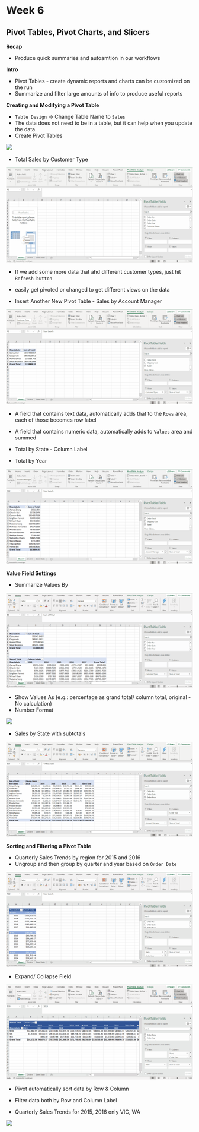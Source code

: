 # Week 6
## Pivot Tables, Pivot Charts, and Slicers

**Recap**
* Produce quick summaries and autoamtion in our workflows

**Intro**
* Pivot Tables - create dynamic reports and charts can be customized on the run
* Summarize and filter large amounts of info to produce useful reports

**Creating and Modifying a Pivot Table**
* `Table Design` -> Change Table Name to `Sales`
* The data does not need to be in a table, but it can help when you update the data.
* Create Pivot Tables

![](screenshot/create-pivot-tables.gif)

* Total Sales by Customer Type

![](screenshot/pivot-sales--by-customer-type.gif)

* If we add some more data that ahd different customer types, just hit `Refresh button`
* easily get pivoted or changed to get different views on the data

* Insert Another New Pivot Table - Sales by Account Manager

![](screenshot/pivot-sales--by-account-manager.gif)

* A field that contains text data, automatically adds that to the `Rows` area, each of those becomes row label
* A field that contains numeric data, automatically adds to `Values` area and summed

* Total by State - Column Label
* Total by Year

![](screenshot/pivot-total-sales-by-state-year.gif)

**Value Field Settings**
* Summarize Values By

![](screenshot/summarize-by-values.gif)

* Show Values As (e.g.: percentage as grand total/ column total, original - No calculation)
* Number Format

![](screenshot/show-values-as.gif)

* Sales by State with subtotals

![](screenshot/sales-by-state-with-subtotals.gif)

**Sorting and Filtering a Pivot Table**
* Quarterly Sales Trends by region for 2015 and 2016
* Ungroup and then group by quarter and year based on `Order Date`

![](screenshot/quarterly-sales-trend-group.gif)

* Expand/ Collapse Field

![](screenshot/expand-collapse-field.gif)

* Pivot automatically sort data by Row & Column

* Filter data both by Row and Column Label
* Quarterly Sales Trends for 2015, 2016 only VIC, WA

![](screeshot/quarterly-sales-2015-2016.gif)